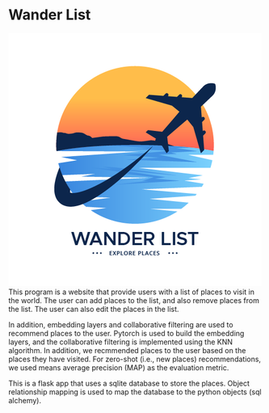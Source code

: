 # Wander List
![alt text](https://github.com/Yubo-Cao/traveler/blob/master/Wander%20List%20Logo.png?raw=true) \
This program is a website that provide users with a list of places to visit
in the world. The user can add places to the list, and also remove places
from the list. The user can also edit the places in the list.

In addition, embedding layers and collaborative filtering are used to
recommend places to the user. Pytorch is used to build the embedding layers,
and the collaborative filtering is implemented using the KNN algorithm. In
addition, we recmmended places to the user based on the places they have
visited. For zero-shot (i.e., new places) recommendations, we used means
average precision (MAP) as the evaluation metric.

This is a flask app that uses a sqlite database to store the places. Object
relationship mapping is used to map the database to the python objects (sql
alchemy).


